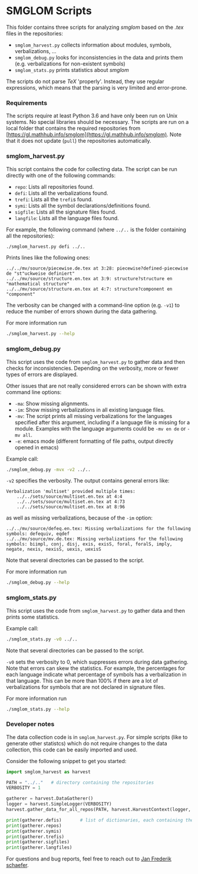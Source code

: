 SMGLOM Scripts
===

This folder contains three scripts for analyzing *smglom* based on the *.tex* files in the repositories:
* `smglom_harvest.py` collects information about modules, symbols, verbalizations, ...
* `smglom_debug.py` looks for inconsistencies in the data and prints them (e.g. verbalizations for non-existent symbols)
* `smglom_stats.py` prints statistics about *smglom*

The scripts do not parse *TeX* 'properly'.
Instead, they use regular expressions, which means that the parsing is very limited
and error-prone.

### Requirements

The scripts require at least Python 3.6 and have only been run on Unix systems.
No special libraries should be necessary.
The scripts are run on a local folder that contains the required repositories
from [https://gl.mathhub.info/smglom](https://gl.mathhub.info/smglom).
Note that it does not update (`pull`) the repositories automatically.


### smglom_harvest.py

This script contains the code for collecting data.
The script can be run directly with one of the following commands:
* `repo`: Lists all repositories found.
* `defi`: Lists all the verbalizations found.
* `trefi`: Lists all the `trefi`s found.
* `symi`: Lists all the symbol declarations/definitions found.
* `sigfile`: Lists all the signature files found.
* `langfile`: Lists all the language files found.

For example, the following command (where `../..` is the folder containing all the repositories):

```bash
./smglom_harvest.py defi ../..
```

Prints lines like the following ones:

```
../../mv/source/piecewise.de.tex at 3:28: piecewise?defined-piecewise de "st"uckweise definiert"
../../mv/source/structure.en.tex at 3:9: structure?structure en "mathematical structure"
../../mv/source/structure.en.tex at 4:7: structure?component en "component"
```

The verbosity can be changed with a command-line option (e.g. `-v1`) to reduce the number of errors
shown during the data gathering.

For more information run

```bash
./smglom_harvest.py --help
```

### smglom_debug.py

This script uses the code from `smglom_harvest.py` to gather data and then checks for
inconsistencies.
Depending on the verbosity, more or fewer types of errors are displayed.

Other issues that are not really considered errors can be shown with extra command line options:
* `-ma`: Show missing alignments.
* `-im`: Show missing verbalizations in all existing language files.
* `-mv`: The script prints all missing verbalizations for the languages specified after this argument,
         including if a language file is missing for a module.
         Examples with the language arguments could be `-mv en de` or `-mv all`.
* `-e`: emacs mode (different formatting of file paths, output directly opened in emacs)

Example call:
```bash
./smglom_debug.py -mvx -v2 ../..
```

`-v2` specifies the verbosity.
The output contains general errors like:
```
Verbalization 'multiset' provided multiple times:
    ../../sets/source/multiset.en.tex at 4:4
    ../../sets/source/multiset.en.tex at 4:73
    ../../sets/source/multiset.en.tex at 8:96
```
as well as missing verbalizations, because of the `-im` option:
```
../../mv/source/defeq.en.tex: Missing verbalizations for the following symbols: defequiv, eqdef
../../mv/source/mv.de.tex: Missing verbalizations for the following symbols: biimpl, conj, disj, exis, exisS, foral, foralS, imply, negate, nexis, nexisS, uexis, uexisS
```

Note that several directories can be passed to the script.

For more information run

```bash
./smglom_debug.py --help
```

### smglom_stats.py

This script uses the code from `smglom_harvest.py` to gather data and then prints some statistics.

Example call:
```bash
./smglom_stats.py -v0 ../..
```

Note that several directories can be passed to the script.

`-v0` sets the verbosity to 0, which suppresses errors during data gathering.
Note that errors can skew the statistics. For example, the percentages for each language
indicate what percentage of symbols has a verbalization in that language.
This can be more than 100% if there are a lot of verbalizations for symbols
that are not declared in signature files.

For more information run

```bash
./smglom_stats.py --help
```

### Developer notes

The data collection code is in `smglom_harvest.py`.
For simple scripts (like to generate other statistcs)
which do not require changes to the data collection,
this code can be easily imported and used.

Consider the following snippet to get you started:
```python
import smglom_harvest as harvest

PATH = "../.."   # directory containing the repositories
VERBOSITY = 1

gatherer = harvest.DataGatherer()
logger = harvest.SimpleLogger(VERBOSITY)
harvest.gather_data_for_all_repos(PATH, harvest.HarvestContext(logger, gatherer))

print(gatherer.defis)       # list of dictionaries, each containing the data for one defi
print(gatherer.repos)
print(gatherer.symis)
print(gatherer.trefis)
print(gatherer.sigfiles)
print(gatherer.langfiles)
```

For questions and bug reports, feel free to reach out to [Jan Frederik schaefer](https://kwarc.info/people/jfschaefer/).
